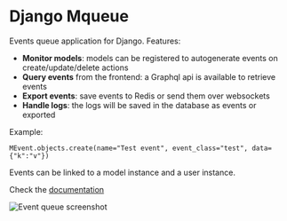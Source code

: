 # Django Mqueue

Events queue application for Django. Features:

- **Monitor models**: models can be registered to autogenerate events on create/update/delete actions
- **Query events** from the frontend: a Graphql api is available to retrieve events
- **Export events**: save events to Redis or send them over websockets
- **Handle logs**: the logs will be saved in the database as events or exported

Example:

   ```pyhton
   MEvent.objects.create(name="Test event", event_class="test", data={"k":"v"})
   ```

Events can be linked to a model instance and a user instance.

Check the [documentation](http://django-mqueue.readthedocs.org/en/latest/)

![Event queue screenshot](https://raw.github.com/synw/django-mqueue/master/docs/_static/events_list.png)
